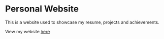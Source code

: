 # Personal Website

This is a website used to showcase my resume, projects and achievements. 

View my website [here](http://ucrypt.nabeel.ca)